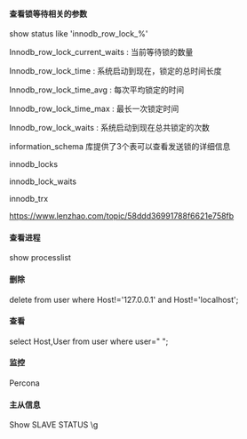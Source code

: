 #### 查看锁等待相关的参数

show status like 'innodb_row_lock_%'

Innodb_row_lock_current_waits : 当前等待锁的数量

Innodb_row_lock_time : 系统启动到现在，锁定的总时间长度

Innodb_row_lock_time_avg : 每次平均锁定的时间

Innodb_row_lock_time_max : 最长一次锁定时间

Innodb_row_lock_waits : 系统启动到现在总共锁定的次数

information_schema 库提供了3个表可以查看发送锁的详细信息

innodb_locks

innodb_lock_waits

innodb_trx

https://www.lenzhao.com/topic/58ddd36991788f6621e758fb

#### 查看进程 

show processlist

#### 删除

delete from user where Host!='127.0.0.1' and Host!='localhost';

#### 查看

select Host,User from user where user=" ";

#### 监控

Percona

#### 主从信息

Show SLAVE STATUS \g